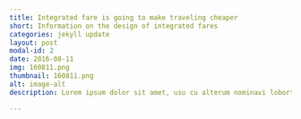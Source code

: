```yaml
---
title: Integrated fare is going to make traveling cheaper
short: Information on the design of integrated fares
categories: jekyll update
layout: post
modal-id: 2
date: 2016-08-11
img: 160811.png
thumbnail: 160811.png
alt: image-alt
description: Lorem ipsum dolor sit amet, usu cu alterum nominavi lobortis. At duo novum diceret. Tantas apeirian vix et, usu sanctus postulant inciderint ut, populo diceret necessitatibus in vim. Cu eum dicam feugiat noluisse.

---
```

